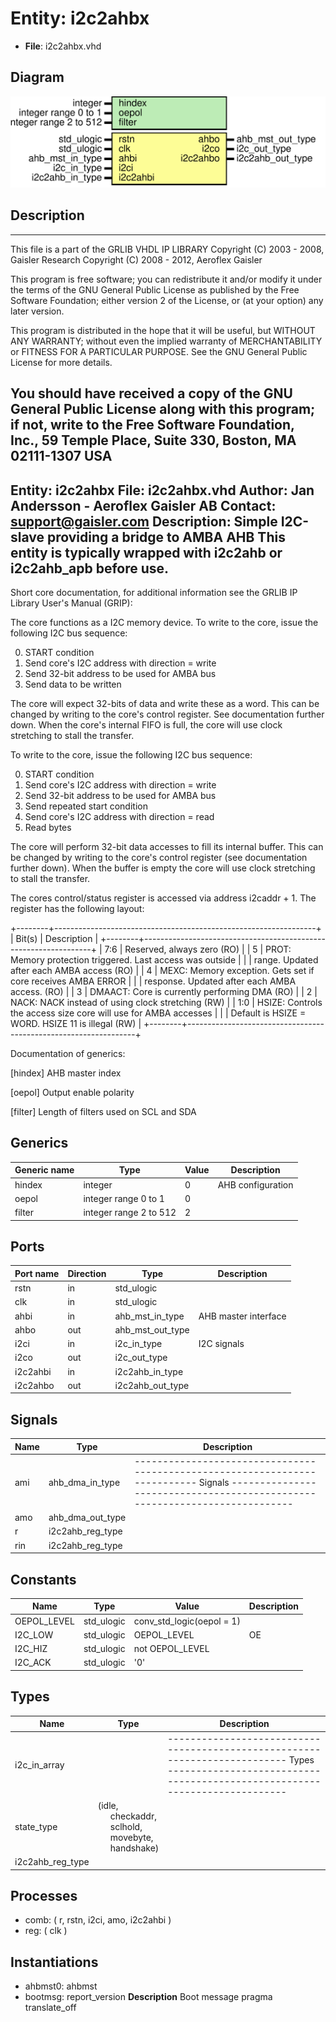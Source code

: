 # Entity: i2c2ahbx

- **File**: i2c2ahbx.vhd
## Diagram

![Diagram](i2c2ahbx.svg "Diagram")
## Description

----------------------------------------------------------------------------
  This file is a part of the GRLIB VHDL IP LIBRARY
  Copyright (C) 2003 - 2008, Gaisler Research
  Copyright (C) 2008 - 2012, Aeroflex Gaisler

  This program is free software; you can redistribute it and/or modify
  it under the terms of the GNU General Public License as published by
  the Free Software Foundation; either version 2 of the License, or
  (at your option) any later version.

  This program is distributed in the hope that it will be useful,
  but WITHOUT ANY WARRANTY; without even the implied warranty of
  MERCHANTABILITY or FITNESS FOR A PARTICULAR PURPOSE.  See the
  GNU General Public License for more details.

  You should have received a copy of the GNU General Public License
  along with this program; if not, write to the Free Software
  Foundation, Inc., 59 Temple Place, Suite 330, Boston, MA  02111-1307  USA
-----------------------------------------------------------------------------
 Entity:      i2c2ahbx
 File:        i2c2ahbx.vhd
 Author:      Jan Andersson - Aeroflex Gaisler AB
 Contact:     support@gaisler.com
 Description: Simple I2C-slave providing a bridge to AMBA AHB
              This entity is typically wrapped with i2c2ahb or i2c2ahb_apb
              before use.
-----------------------------------------------------------------------------

 Short core documentation, for additional information see the GRLIB IP
 Library User's Manual (GRIP):

 The core functions as a I2C memory device. To write to the core, issue the
 following I2C bus sequence:

 0. START condition
 1. Send core's I2C address with direction = write
 2. Send 32-bit address to be used for AMBA bus
 3. Send data to be written

 The core will expect 32-bits of data and write these as a word. This can be
 changed by writing to the core's control register. See documentation further
 down. When the core's internal FIFO is full, the core will use clock
 stretching to stall the transfer.

 To write to the core, issue the following I2C bus sequence:

 0. START condition
 1. Send core's I2C address with direction = write
 2. Send 32-bit address to be used for AMBA bus
 3. Send repeated start condition
 4. Send core's I2C address with direction = read
 5. Read bytes

 The core will perform 32-bit data accesses to fill its internal buffer. This
 can be changed by writing to the core's control register (see documentation
 further down). When the buffer is empty the core will use clock stretching
 to stall the transfer.

 The cores control/status register is accessed via address i2caddr + 1. The
 register has the following layout:

 +--------+-----------------------------------------------------------------+
 | Bit(s) | Description                                                     |
 +--------+-----------------------------------------------------------------+
 |  7:6   | Reserved, always zero (RO)                                      |
 |   5    | PROT: Memory protection triggered. Last access was outside      |
 |        | range. Updated after each AMBA access (RO)                      |
 |   4    | MEXC: Memory exception. Gets set if core receives AMBA ERROR    |
 |        | response. Updated after each AMBA access. (RO)                  |
 |   3    | DMAACT: Core is currently performing DMA (RO)                   |
 |   2    | NACK: NACK instead of using clock stretching (RW)               |
 |  1:0   | HSIZE: Controls the access size core will use for AMBA accesses |
 |        | Default is HSIZE = WORD. HSIZE 11 is illegal (RW)               |
 +--------+-----------------------------------------------------------------+

 Documentation of generics:

 [hindex]  AHB master index

 [oepol]   Output enable polarity

 [filter]  Length of filters used on SCL and SDA

## Generics

| Generic name | Type                   | Value | Description        |
| ------------ | ---------------------- | ----- | ------------------ |
| hindex       | integer                | 0     | AHB configuration  |
| oepol        | integer range 0 to 1   | 0     |                    |
| filter       | integer range 2 to 512 | 2     |                    |
## Ports

| Port name | Direction | Type             | Description          |
| --------- | --------- | ---------------- | -------------------- |
| rstn      | in        | std_ulogic       |                      |
| clk       | in        | std_ulogic       |                      |
| ahbi      | in        | ahb_mst_in_type  | AHB master interface |
| ahbo      | out       | ahb_mst_out_type |                      |
| i2ci      | in        | i2c_in_type      | I2C signals          |
| i2co      | out       | i2c_out_type     |                      |
| i2c2ahbi  | in        | i2c2ahb_in_type  |                      |
| i2c2ahbo  | out       | i2c2ahb_out_type |                      |
## Signals

| Name | Type             | Description                                                                                                                                                       |
| ---- | ---------------- | ----------------------------------------------------------------------------------------------------------------------------------------------------------------- |
| ami  | ahb_dma_in_type  | ---------------------------------------------------------------------------  Signals ---------------------------------------------------------------------------  |
| amo  | ahb_dma_out_type |                                                                                                                                                                   |
| r    | i2c2ahb_reg_type |                                                                                                                                                                   |
|  rin | i2c2ahb_reg_type |                                                                                                                                                                   |
## Constants

| Name        | Type       | Value                      | Description |
| ----------- | ---------- | -------------------------- | ----------- |
| OEPOL_LEVEL | std_ulogic |  conv_std_logic(oepol = 1) |             |
| I2C_LOW     | std_ulogic |  OEPOL_LEVEL               |  OE         |
| I2C_HIZ     | std_ulogic |  not OEPOL_LEVEL           |             |
| I2C_ACK     | std_ulogic |  '0'                       |             |
## Types

| Name             | Type                                                                                                                                                                                             | Description                                                                                                                                                     |
| ---------------- | ------------------------------------------------------------------------------------------------------------------------------------------------------------------------------------------------ | --------------------------------------------------------------------------------------------------------------------------------------------------------------- |
| i2c_in_array     |                                                                                                                                                                                                  | ---------------------------------------------------------------------------  Types ---------------------------------------------------------------------------  |
| state_type       | (idle,<br><span style="padding-left:20px"> checkaddr,<br><span style="padding-left:20px"> sclhold,<br><span style="padding-left:20px"> movebyte,<br><span style="padding-left:20px"> handshake)  |                                                                                                                                                                 |
| i2c2ahb_reg_type |                                                                                                                                                                                                  |                                                                                                                                                                 |
## Processes
- comb: ( r, rstn, i2ci, amo, i2c2ahbi )
- reg: ( clk )
## Instantiations

- ahbmst0: ahbmst
- bootmsg: report_version
**Description**
 Boot message
 pragma translate_off

